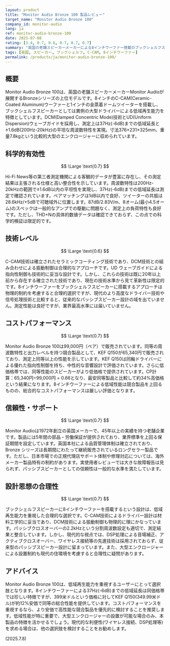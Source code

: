 ```yaml
---
layout: product
title: "Monitor Audio Bronze 100 製品レビュー"
target_name: "Monitor Audio Bronze 100"
company_id: monitor-audio
lang: ja
ref: monitor-audio-bronze-100
date: 2025-07-08
rating: [3.4, 0.7, 0.6, 0.7, 0.7, 0.7]
summary: "英国の老舗スピーカーメーカーによる8インチウーファー搭載のブックシェルフスピーカー。同価格帯では珍しい大型ドライバーによる低域再生能力が特徴的で、37Hz(-6dB)までの低域延長を実現。C-CAM技術を用いたドライバーは測定上も優秀な特性を示すが、99,000円という価格設定でKEF Q150（65,340円）等の競合製品との比較で厳しい評価となる。"
tags: [英国, スピーカー, ブックシェルフ, C-CAM, 8インチウーファー]
permalink: /products/ja/monitor-audio-bronze-100/
---
```


## 概要

Monitor Audio Bronze 100は、英国の老舗スピーカーメーカーMonitor Audioが展開するBronzeシリーズの上位モデルです。8インチのC-CAM(Ceramic-Coated Aluminum)ウーファーと1インチの金蒸着ドームツイーターを搭載し、ブックシェルフスピーカーとしては異例の大型ドライバーによる低域再生能力を特徴としています。DCM(Damped Concentric Mode)技術とUD(Uniform Dispersion)ウェーブガイドを採用し、測定上は37Hz(-6dB)までの低域延長と±1.6dB(200Hz-20kHz)の平坦な周波数特性を実現。寸法376×231×325mm、重量7.8kgという比較的大型のエンクロージャーに収められています。

## 科学的有効性

$$ \Large \text{0.7} $$

Hi-Fi News等の第三者測定機関による客観的データが豊富に存在し、その測定結果は主張される仕様と高い整合性を示しています。周波数特性は200Hz-20kHzの範囲で±1.6dB以内の平坦性を実現し、37Hz(-6dB)までの低域延長は測定で確認されています。ペアマッチングは1dB以内で良好、ツイーターの共振は28.6kHz/+5dBで可聴域外に位置します。87dB/2.83V/m、8オーム(最小4.5オーム)のスペックは一般的なアンプでの駆動に問題なく、測定上の負荷特性も良好です。ただし、THD+Nの具体的数値データは確認できておらず、この点での科学的検証は限定的です。

## 技術レベル

$$ \Large \text{0.6} $$

C-CAM技術は確立されたセラミックコーティング技術であり、DCM技術との組み合わせによる振動制御は合理的なアプローチです。UD ウェーブガイドによる指向性制御も技術的に妥当な設計です。しかし、これらの技術は既に20年以上前から存在する確立された技術であり、現在の技術水準から見て革新性は限定的です。8インチウーファーをブックシェルフスピーカーに搭載するアプローチは物理的制約を考慮すると合理的選択ですが、現代のより高度なドライバー技術や信号処理技術と比較すると、従来的なパッシブスピーカー設計の域を出ていません。測定性能は良好ですが、業界最高水準には届いていません。

## コストパフォーマンス

$$ \Large \text{0.7} $$

Monitor Audio Bronze 100は99,000円（ペア）で販売されています。同等の周波数特性と出力レベルを持つ競合製品として、KEF Q150が65,340円で販売されており、測定上同等以上の性能を示しています。KEF Q150は同軸ドライバーによる優れた指向性制御を持ち、中性的な音響設計で評価されています。さらに低価格帯では、同等性能のスピーカーがより低価格で提供されています。CP計算：65,340円÷99,000円 = 0.66となり、最安同等製品と比較して約34%高価格という結果になります。8インチウーファーによる低域性能は競合製品を上回るものの、総合的なコストパフォーマンスは厳しい評価となります。

## 信頼性・サポート

$$ \Large \text{0.7} $$

Monitor Audioは1972年創立の英国メーカーで、45年以上の実績を持つ老舗企業です。製品には5年間の部品・労働保証が提供されており、業界標準を上回る保証期間を設定しています。英国本社による品質管理体制は確立されており、Bronze シリーズは長期間にわたって継続販売されているロングセラー製品です。ただし、日本市場での正規代理店サポート体制や修理対応については、海外メーカー製品特有の制約があります。実使用者レビューでは大きな故障報告は見られず、パッシブスピーカーとしての信頼性は一般的な水準を満たしています。

## 設計思想の合理性

$$ \Large \text{0.7} $$

ブックシェルフスピーカーに8インチウーファーを搭載するという設計は、低域再生能力を重視した合理的な選択です。C-CAM技術によるドライバー設計は材料工学的に妥当であり、DCM技術による振動制御も物理的に理にかなっています。パッシブクロスオーバーの2.2kHzという分割周波数設定も適切で、測定結果と整合しています。しかし、現代的な視点では、DSP処理による音場補正、アクティブクロスオーバー、ワイヤレス接続等の先進技術は採用されておらず、従来型のパッシブスピーカー設計に留まっています。また、大型エンクロージャーによる設置制約も現代の住環境を考慮すると合理性に疑問があります。

## アドバイス

Monitor Audio Bronze 100は、低域再生能力を重視するユーザーにとって選択肢となります。8インチウーファーによる37Hz(-6dB)までの低域延長は同価格帯では珍しい特徴ですが、399米ドルという価格に対してKEF Q150(349.99米ドル)が約12%安価で同等の総合性能を提供しています。コストパフォーマンスを重視するなら、より安価で高性能な競合製品を優先的に検討することを推奨します。低域性能が特に重要で、大型エンクロージャーの設置が可能な場合のみ、本製品の特徴を活かせるでしょう。現代的な利便性(ワイヤレス接続、DSP処理等)を求める場合は、他の選択肢を検討することをお勧めします。

(2025.7.8)